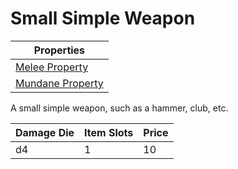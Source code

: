 # Small Simple Weapon

| Properties                                                               |
| ------------------------------------------------------------------------ |
| [Melee Property](../Weapon%20Properties/Melee%20Property.md)             |
| [Mundane Property](../../../Material%20Properties/Mundane%20Property.md) |

A small simple weapon, such as a hammer, club, etc.

| Damage Die | Item Slots | Price |
| ---------- | ---------- | ----- |
| d4         | 1          | 10    |
